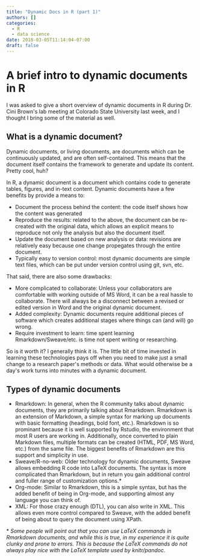```yaml
---
title: "Dynamic Docs in R (part 1)"
authors: []
categories:
  - R
  - data science
date: 2018-03-05T11:14:04-07:00
draft: false
---
```


# A brief intro to dynamic documents in R

I was asked to give a short overview of dynamic documents in R during
Dr. Cini Brown's lab meeting at Colorado State University last week,
and I thought I bring some of the material as well.

## What is a dynamic document?

Dynamic documents, or living documents, are documents which can be
continuously updated, and are often self-contained. This means that
the document itself contains the framework to generate and update its
content. Pretty cool, huh?

In R, a dynamic document is a document which contains code to generate
tables, figures, and in-text content. Dynamic documents have a few
benefits by provide a means to:

- Document the process behind the content: the code itself shows how
  the content was generated
- Reproduce the results: related to the above, the document can be
  re-created with the original data, which allows an explicit means
  to reproduce not only the analysis but also the document itself.
- Update the document based on new analysis or data: revisions are
  relatively easy because one change propegates through the entire
  document.
- Typically easy to version control: most dynamic documents are
  simple text files, which can be put under version control using
  git, svn, etc.
	
That said, there are also some drawbacks:

- More complicated to collaborate: Unless your collaborators are
  comfortable with working outside of MS Word, it can be a real hassle
  to collaborate. There will always be a disconnect between a revised
  or edited version in Word and the original dynamic document.
- Added complexity: Dynamic documents require additional pieces of
  software which creates additional stages where things can (and
  will) go wrong. 
- Require investment to learn: time spent learning
  Rmarkdown/Sweave/etc. is time not spent writing or researching.
  
So is it worth it? I generally think it is. The little bit of time
invested in learning these technologies pays off when you need to make
just a small change to a research paper's methods or data. What would
otherwise be a day's work turns into minutes with a dynamic document.

## Types of dynamic documents

- Rmarkdown: In general, when the R community talks about dynamic documents, they
  are primarily talking about Rmarkdown. Rmarkdown is an extension of
  Markdown, a simple syntax for marking up documents with basic
  formatting (headings, bold font, etc.). Rmarkdown is so prominant
  because it is well supported by Rstudio, the environment that most R
  users are working in. Additionally, once converted to plain Markdown
  files, multiple formats can be created (HTML, PDF, MS Word, etc.)
  from the same file. The biggest benefits of Rmarkdown are this
  support and simplicity in use. 
- Sweave/R-no-web: Older technology for dynamic documents, Sweave
  allows embedding R code into LaTeX documents. The syntax is more
  complicated than Rmarkdown, but in return you gain additional
  control and fuller range of customization options.\*
- Org-mode: Similar to Rmarkdown, this is a simple syntax, but has the
  added benefit of being in Org-mode, and supporting almost any
  language you can think of. 
- XML: For those crazy enough (DTL), you can also write in XML. This
  allows even more control compared to Sweave, with the added benefit
  of being about to query the document using XPath.


\* *Some people will point out that you can use LaTeX commands in
Rmarkdown documents, and while this is true, in my experience it is
quite clunky and prone to errors. This is because the LaTeX commands
do not always play nice with the LaTeX template used by knitr/pandoc.*




